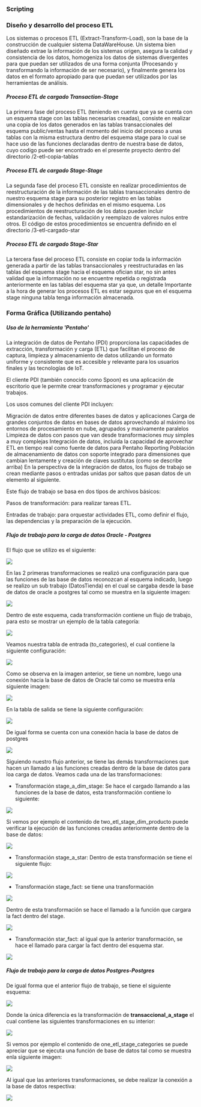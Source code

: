 ### Scripting
### Diseño y desarrollo del proceso ETL

Los sistemas o procesos ETL (Extract-Transform-Load), son la base de la construcción de cualquier sistema DataWareHouse. Un sistema bien diseñado extrae la información de los sistemas origen, asegura la calidad y consistencia de los datos, homogeniza los datos de sistemas divergentes para que puedan ser utilizados de una forma conjunta (Procesando y transformando la información de ser necesario), y finalmente genera los datos en el formato apropiado para que puedan ser utilizados por las herramientas de análisis.

##### Proceso ETL de cargado Transaction-Stage

La primera fase del proceso ETL (teniendo en cuenta que ya se cuenta con un esquema stage con las tablas necesarias creadas), consiste en realizar una copia de los datos generados en las tablas transaccionales del esquema public/ventas hasta el momento del inicio del proceso a unas tablas con la misma estructura dentro del esquema stage para lo cual se hace uso de las funciones declaradas dentro de nuestra base de datos, cuyo codigo puede ser encontrado en el presente proyecto dentro del directorio /2-etl-copia-tablas

##### Proceso ETL de cargado Stage-Stage
La segunda fase del proceso ETL consiste en realizar procedimientos de reestructuración de la información de las tablas transaccionales dentro de nuestro esquema stage para su posterior registro en las tablas dimensionales y de hechos definidas en el mismo esquema. Los procedimientos de reestructuración de los datos pueden incluir estandarización de fechas, validación y reemplazo de valores nulos entre otros. El código de estos procedimientos se encuentra definido en el directorio /3-etl-cargado-star

##### Proceso ETL de cargado Stage-Star
La tercera fase del proceso ETL consiste en copiar toda la información generada a partir de las tablas transaccionales y reestructuradas en las tablas del esquema stage hacia el esquema ofician star, no sin antes validad que la información no se encuentre repetida o registrada anteriormente en las tablas del esquema star ya que, un detalle Importante a la hora de generar los procesos ETL es estar seguros que en el esquema stage ninguna  tabla tenga información almacenada.


### Forma Gráfica (Utilizando pentaho)
##### Uso de la herramienta 'Pentaho'
La integración de datos de Pentaho (PDI) proporciona las capacidades de extracción, transformación y carga (ETL) que facilitan el proceso de captura, limpieza y almacenamiento de datos utilizando un formato uniforme y consistente que es accesible y relevante para los usuarios finales y las tecnologías de IoT.

El cliente PDI (también conocido como Spoon) es una aplicación de escritorio que le permite crear transformaciones y programar y ejecutar trabajos.

Los usos comunes del cliente PDI incluyen:

Migración de datos entre diferentes bases de datos y aplicaciones
Carga de grandes conjuntos de datos en bases de datos aprovechando al máximo los entornos de procesamiento en nube, agrupados y masivamente paralelos
Limpieza de datos con pasos que van desde transformaciones muy simples a muy complejas
Integración de datos, incluida la capacidad de aprovechar ETL en tiempo real como fuente de datos para Pentaho Reporting
Población de almacenamiento de datos con soporte integrado para dimensiones que cambian lentamente y creación de claves sustitutas (como se describe arriba)
En la perspectiva de la integración de datos, los flujos de trabajo se crean mediante pasos o entradas unidas por saltos que pasan datos de un elemento al siguiente.

Este flujo de trabajo se basa en dos tipos de archivos básicos:

Pasos de transformación: para realizar tareas ETL.

Entradas de trabajo: para orquestar actividades ETL, como definir el flujo, las dependencias y la preparación de la ejecución.

##### Flujo de trabajo para la carga de datos Oracle - Postgres
El flujo que se utilizo es el siguiente:

![](img/flujo_pentaho.png)

En las 2 primeras transformaciones se realizó una configuración para que las funciones de las base de datos reconozcan al esquema indicado, luego se realizo un sub trabajo (DatosTienda) en el cual se cargaba desde la base de datos de oracle a postgres tal como se muestra en la siguiente imagen:

![](img/flujo_pentaho_esquema.png)

Dentro de este esquema, cada transformación contiene un flujo de trabajo, para esto se mostrar un ejemplo de la tabla categoría:

![](img/flujo_pentaho_categoria.png)

Veamos nuestra tabla de entrada (to_categories), el cual contiene la siguiente configuración:

![](img/flujo_pentaho_entrada_categoria.png)

Como se observa en la imagen anterior, se tiene un nombre, luego una conexión hacia la base de datos de Oracle tal como se muestra enla siguiente imagen:

![](img/flujo_pentaho_conexion.png)

En la tabla de salida se tiene la siguiente configuración:

![](img/flujo_pentaho_salida.png)

De igual forma se cuenta con una conexión hacia la base de datos de postgres

![](img/flujo_pentaho_postgres.png)

Siguiendo nuestro flujo anterior, se tiene las demás transformaciones que hacen un llamado  a las funciones creadas dentro de la base de datos para loa carga de datos. Veamos cada una de las transformaciones:

- Transformación stage_a_dim_stage: Se hace el cargado llamando a las funciones de la base de datos, esta transformación contiene lo siguiente:

![](img/transformacion_stage_dimstage.png)

Si vemos por ejemplo el contenido de two_etl_stage_dim_producto puede verificar la ejecución de las funciones creadas anteriormente dentro de la base de datos:

![](img/flujo_pentaho_funcionU.png)

- Transformación stage_a_star: Dentro de esta transformación se tiene el siguiente flujo:

![](img/transformacion_stage_star.png)

- Transformación stage_fact: se tiene una transformación 

![](img/transformacion_stage_fac.png)

Dentro de esta transformación se hace el llamado a la función que cargara la fact dentro del stage.

![](img/flujo_pentaho_funcionD.png)

- Transformación star_fact: al igual que la anterior transformación, se hace el llamado para cargar la fact dentro del esquema star.

![](img/transformacion_star_fact.png)

##### Flujo de trabajo para la carga de datos Postgres-Postgres

De igual forma que el anterior flujo de trabajo, se tiene el siguiente esquema:

![](img/flujo_pentahoi_postgres.png)

Donde la única diferencia es la transformación de **transaccional_a_stage** el cual contiene las siguientes transformaciones en su interior:

![](img/flujo_pentaho_transaccional_a_stage.png)

Si vemos por ejemplo el contenido de one_etl_stage_categories se puede apreciar que se ejecuta una función de base de datos tal como se muestra enla siguiente imagen:

![](img/flujo_pentaho_one_etl_stage_categories.png)

Al igual que las anteriores transformaciones, se debe realizar la conexión a la base de datos respectiva:

![](img/conexion_bd_pg.png)













